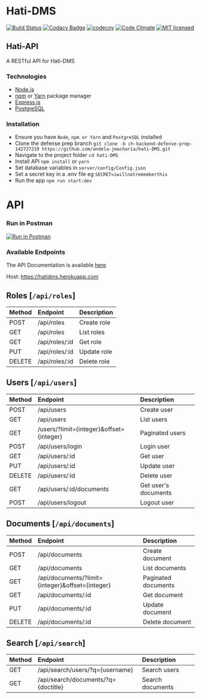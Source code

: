 # Hati-DMS

[![Build Status](https://travis-ci.org/andela-jmacharia/hati-DMS.svg?branch=develop)](https://travis-ci.org/andela-jmacharia/hati-DMS)
[![Codacy Badge](https://api.codacy.com/project/badge/Grade/aef08a388e8547338a3dc6ef9873626d)](https://www.codacy.com/app/jackline-macharia/hati-DMS?utm_source=github.com&amp;utm_medium=referral&amp;utm_content=andela-jmacharia/hati-DMS&amp;utm_campaign=Badge_Grade)
[![codecov](https://codecov.io/gh/andela-jmacharia/hati-DMS/branch/develop/graph/badge.svg)](https://codecov.io/gh/andela-jmacharia/hati-DMS)
[![Code Climate](https://codeclimate.com/github/andela-jmacharia/hati-DMS/badges/gpa.svg)](https://codeclimate.com/github/andela-jmacharia/hati-DMS)
[![MIT licensed](https://img.shields.io/badge/license-MIT-blue.svg)](https://raw.githubusercontent.com/hyperium/hyper/master/LICENSE)


## Hati-API

A RESTful API for Hati-DMS


### Technologies
* [Node.js](https://nodejs.org/en/)
* [npm](https://www.npmjs.com/) or [Yarn](https://yarnpkg.com/en/) package manager
* [Express.js](https://expressjs.com/)
* [PostgreSQL](https://www.postgresql.org/)


### Installation
* Ensure you have `Node`, `npm or Yarn` and `PostgreSQL` installed
* Clone the defense prep branch `git clone -b ch-backend-defense-prep-142727219 https://github.com/andela-jmacharia/hati-DMS.git`
* Navigate to the project folder `cd hati-DMS`
* Install API `npm install` or `yarn`
* Set database variables in `server/config/Config.json`
* Set a secret key in a .env file eg `SECRET=iwillnotrememberthis`
* Run the app `npm run start:dev`



# API


### Run in Postman
[![Run in Postman](https://run.pstmn.io/button.svg)](https://app.getpostman.com/run-collection/9407c209ea79d5e10425)

### Available Endpoints

The API Documentation is available [here](https://hatidms-staging.herokuapp.com/api/documentation)

Host: https://hatidms.herokuapp.com

## Roles [`/api/roles`]

| Method     | Endpoint       | Description    |
| :-------   | :---------     | :------------- |
|POST        |/api/roles      |Create role     |
|GET         |/api/roles      |List roles      |
|GET         |/api/roles/:id  |Get role        |
|PUT         |/api/roles/:id  |Update role     |
|DELETE      |/api/roles/:id  |Delete role     |


## Users [`/api/users`]

| Method     | Endpoint                                 | Description         |
| :-------   | :--------------------------------------  | :-------------      |
|POST        |/api/users                                |Create user          |
|GET         |/api/users                                |List users           |
|GET         | /users/?limit={integer}&offset={integer} |Paginated users      |
|POST        |/api/users/login                          |Login user           |
|GET         |/api/users/:id                            |Get user             |
|PUT         |/api/users/:id                            |Update user          |
|DELETE      |/api/users/:id                            |Delete user          |
|GET         |/api/users/:id/documents                  |Get user's documents |
|POST        |/api/users/logout                         |Logout user          |


## Documents [`/api/documents`]

| Method     | Endpoint                                        | Description         |
| :-------   | :--------------------------------------------   | :-------------      |
|POST        |/api/documents                                   |Create document      |
|GET         |/api/documents                                   |List documents       |
|GET         |/api/documents/?limit={integer}&offset={integer} |Paginated documents  |
|GET         |/api/documents/:id                               |Get document         |
|PUT         |/api/documents/:id                               |Update document      |
|DELETE      |/api/documents/:id                               |Delete document      |


## Search [`/api/search`]

| Method     | Endpoint                            | Description         |
| :-------   | :---------------------------------- | :-------------      |
|GET         |/api/search/users/?q={username}      |Search users         |
|GET         |/api/search/documents/?q={doctitle}  |Search documents     |
